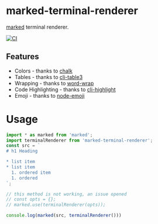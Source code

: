 # marked-terminal-renderer
[marked](https://github.com/markedjs/marked) terminal renderer.

[![CI](https://github.com/ziv/marked-terminal-renderer/actions/workflows/main.yml/badge.svg?branch=main)](https://github.com/ziv/marked-terminal-renderer/actions/workflows/main.yml)

## Features
* Colors - thanks to [chalk](https://github.com/chalk/chalk)
* Tables - thanks to [cli-table3](https://github.com/cli-table/cli-table3)
* Wrapping - thanks to [word-wrap](https://github.com/jonschlinkert/word-wrap)
* Code Highlighting - thanks to [cli-highlight](https://github.com/felixfbecker/cli-highlight)
* Emoji - thanks to [node-emoji](https://github.com/omnidan/node-emoji)

# Usage
```typescript
import * as marked from 'marked';
import terminalRenderer from 'marked-terminal-renderer';
const src = `
# h1 Heading

* list item
* list item
  1. ordered item
  1. ordered
`;

// this method is not working, an issue opened
// const opts = {};
// marked.use(terminalRenderer(opts));

console.log(marked(src, terminalRenderer()))
```

